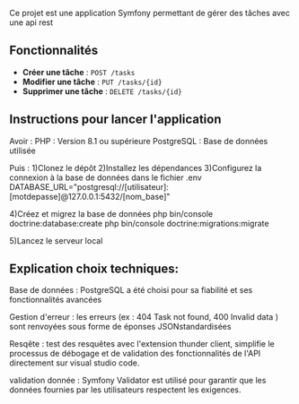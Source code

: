 Ce projet est une application Symfony permettant de gérer des tâches avec une api rest

## Fonctionnalités
- **Créer une tâche** : `POST /tasks`
- **Modifier une tâche** : `PUT /tasks/{id}`
- **Supprimer une tâche** : `DELETE /tasks/{id}`


## Instructions pour lancer l'application

Avoir :
PHP : Version 8.1 ou supérieure
PostgreSQL : Base de données utilisée

Puis :
1)Clonez le dépôt 
2)Installez les dépendances 
3)Configurez la connexion  à la base de données dans le fichier .env 
DATABASE_URL="postgresql://[utilisateur]:[motdepasse]@127.0.0.1:5432/[nom_base]"

4)Créez et migrez la base de données 
php bin/console doctrine:database:create
php bin/console doctrine:migrations:migrate

5)Lancez le serveur local 


## Explication choix techniques:

Base de données : PostgreSQL a été choisi pour sa fiabilité et ses fonctionnalités avancées

Gestion d'erreur : les erreurs (ex : 404 Task not found, 400 Invalid data ) sont renvoyées sous forme de éponses JSONstandardisées 

Resqête : test des resquêtes avec l'extension thunder client, simplifie le processus de débogage et de validation des fonctionnalités de l'API directement sur visual studio code.

validation donnée : Symfony Validator est utilisé pour garantir que les données fournies par les utilisateurs respectent les exigences.
